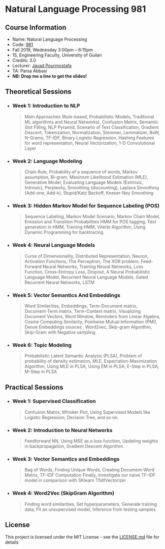 # Natural Language Processing 981

## Course Information

* Name: Natural Language Processing
* Code: [981](https://javad.pourmostafa.com/NLP981)
* Fall 2019, Wednesday 3:00pm – 6:15pm
* 15, Engineering Faculty, University of Guilan
* Credits: 3.0
* Lecturer: [Javad Pourmostafa](https://javad.pourmostafa.com)
* TA: Parsa Abbasi
* <b>NB: Drop me a line to get the slides!</b>

## Theoretical Sessions

* ### Week 1: Introduction to NLP
  > Main Approaches (Rule-based, Probabilistic Models, Traditional ML algorithms and Neural Networks), Confusion Matrix, Semantic Slot Filling, NLP Pyramid, Scenario of Text Classification, Gradient Descent, Tokenization, Normalization, Stemmer, Lemmatizer, BoW, N-Grams, TF-IDF, Binary Logistic Regression, Hashing Features for word representation, Neural Vectorization, 1-D Convolutional Layer

* ### Week 2: Language Modeling
  > Chain Rule, Probability of a sequence of words, Markov assumption, Bi-gram, Maximum Likelihood Estimation (MLE), Generative Model, Evaluating Language Models (Extrinsic, Intrinsic), Perplexity, Smoothing (discounting), Laplace Smoothing (Add-one, Add-k), Stupid/Katz Backoff, Kneser-Ney Smoothing

* ### Week 3: Hidden Markov Model for Sequence Labeling (POS)
  > Sequence Labeling, Markov Model Scenario, Markov Chain Model, Emission and Transition Probabilities
  > HMM for POS tagging, Text generation in HMM, Training HMM, Viterbi Algorithm, Using Dynamic Programming for backtracing

* ### Week 4: Neural Language Models
  > Curse of Dimensionality, Distributed Representation, Neuron, Activation Functions, The Perceptron, The XOR problem, Feed-Forward Neural Networks, Training Neural Networks, Loss Function, Cross-Entropy Loss, Dropout, A Neural Probabilistic Language Model, Recurrent Neural Language Models, Gated Recurrent Neural Networks, LSTM
  
* ### Week 5: Vector Semantics And Embeddings
  > Word Similarities, Embeddings, Term-Document matrix, Document-Term matrix, Term-Context matrix, Visualizing Document Vectors, Word Window, Reminders from Linear Algebra, Cosine Computing Similarity, Pointwise Mutual Information (PMI),
  Dense Embeddings sources , Word2vec, Skip-gram Algorithm, Skip-Gram with Negative sampling
  
* ### Week 6: Topic Modeling
  > Probabilistic Latent Semantic Analysis (PLSA), Problem of probability of density estimation, MLE, Expectation-Maximization Algorithm, Using MLE in PLSA, Using EM in PLSA, E-Step in PLSA, M-Step in PLSA
  
## Practical Sessions

* ### Week 1: Supervised Classification
  > Confusion Matrix, Whisker Plot, Using Supervised Models like Logistic Regression, Decision Tree, and so on.

* ### Week 2: Introduction to Neural Networks
  > Feedforward NN, Using MSE as a loss function, Updating weights in backpropagation, Gradient Descent Algorithm.

* ### Week 3: Vector Semantics and Embeddings
  > Bag of Words, Finding Unique Words, Creating Document-Word Matrix, TF-IDF Computation
  Finally, investigate our naive TF-IDF model in comparison with SKlearn TfidfVectorizer
  
* ### Week 4: Word2Vec (SkipGram Algorithm)
  > Finding word similarities, Set hyperparameters, Generate training data, Fit an unsupervised model, Inference from testing samples 

## License

This project is licensed under the MIT License - see the [LICENSE.md](LICENSE.md) file for details


